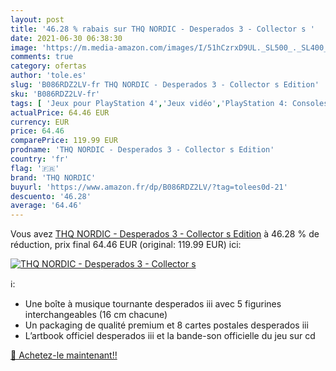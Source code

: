 ```yaml
---
layout: post
title: '46.28 % rabais sur THQ NORDIC - Desperados 3 - Collector s '
date: 2021-06-30 06:38:30
image: 'https://m.media-amazon.com/images/I/51hCzrxD9UL._SL500_._SL400_.jpg'
comments: true
category: ofertas
author: 'tole.es'
slug: 'B086RDZ2LV-fr THQ NORDIC - Desperados 3 - Collector s Edition'
sku: 'B086RDZ2LV-fr'
tags: [ 'Jeux pour PlayStation 4','Jeux vidéo','PlayStation 4: Consoles, jeux et accessoires','thq nordic', ]
actualPrice: 64.46 EUR
currency: EUR
price: 64.46
comparePrice: 119.99 EUR
prodname: 'THQ NORDIC - Desperados 3 - Collector s Edition'
country: 'fr'
flag: '🇫🇷'
brand: 'THQ NORDIC'
buyurl: 'https://www.amazon.fr/dp/B086RDZ2LV/?tag=tolees0d-21'
descuento: '46.28'
average: '64.46'
---
```


Vous avez [THQ NORDIC - Desperados 3 - Collector s Edition](https://www.amazon.fr/dp/B086RDZ2LV/?tag=tolees0d-21)  à  46.28 % de réduction, prix final  64.46 EUR (original: 119.99 EUR) ici:

[![THQ NORDIC - Desperados 3 - Collector s ](https://m.media-amazon.com/images/I/51hCzrxD9UL._SL500_._SL400_.jpg)](https://www.amazon.fr/dp/B086RDZ2LV/?tag=tolees0d-21)

ℹ️:

- Une boîte à musique tournante desperados iii avec 5 figurines interchangeables (16 cm chacune)
- Un packaging de qualité premium et 8 cartes postales desperados iii
- L’artbook officiel desperados iii et la bande-son officielle du jeu sur cd

[🛒 Achetez-le maintenant!!](https://www.amazon.fr/dp/B086RDZ2LV/?tag=tolees0d-21)
